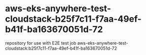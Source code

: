 # aws-eks-anywhere-test-cloudstack-b25f7c11-f7aa-49ef-b41f-ba163670051d-72
repository for use with E2E test job aws-eks-anywhere-test-cloudstack:b25f7c11-f7aa-49ef-b41f-ba163670051d-72
